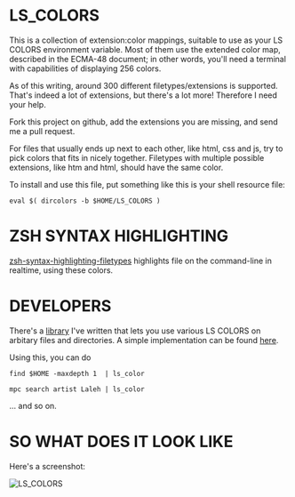LS_COLORS
=========

This is a collection of extension:color mappings, suitable to use as your
LS COLORS environment variable. Most of them use the extended color map,
described in the ECMA-48 document; in other words, you'll need a terminal
with capabilities of displaying 256 colors.

As of this writing, around 300 different filetypes/extensions is supported.
That's indeed a lot of extensions, but there's a lot more! Therefore I need
your help.

Fork this project on github, add the extensions you are missing, and send me
a pull request.

For files that usually ends up next to each other, like html, css and js,
try to pick colors that fits in nicely together. Filetypes with multiple
possible extensions, like htm and html, should have the same color.

To install and use this file, put something like this is your shell resource
file:

    eval $( dircolors -b $HOME/LS_COLORS )

ZSH SYNTAX HIGHLIGHTING
=======================

[zsh-syntax-highlighting-filetypes][0] highlights file on the command-line in
realtime, using these colors.

DEVELOPERS
==========

There's a [library][1] I've written that lets you use various LS COLORS on
arbitary files and directories. A simple implementation can be found [here][2].

Using this, you can do

    find $HOME -maxdepth 1  | ls_color

    mpc search artist Laleh | ls_color

... and so on.

SO WHAT DOES IT LOOK LIKE
=========================

Here's a screenshot:

![LS_COLORS](http://devel.japh.se/LS_COLORS/LS_COLORS.png)


  [0]: https://github.com/trapd00r/zsh-syntax-highlighting-filetypes
  [1]: https://github.com/trapd00r/File-LsColor
  [2]: https://github.com/trapd00r/File-LsColor/tree/master/bin
